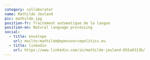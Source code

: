 ```yaml
---
category: collaborator
name: Mathilde Jeuland
pic: mathilde.jpg
position-fr: Traitement automatique de la langue
position-en: Natural language processing
social:
  - title: envelope
    url: mailto:mathilde@opensourcepolitics.eu
  - title: linkedin
    url: https://www.linkedin.com/in/mathilde-jeuland-055a8313b/
---
```

